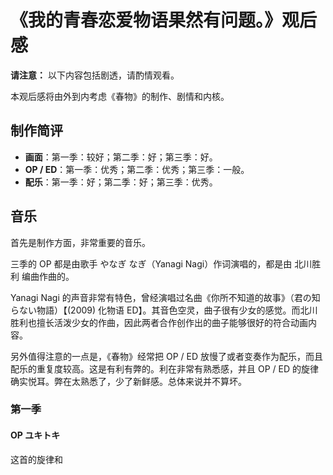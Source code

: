 # 《我的青春恋爱物语果然有问题。》观后感

**请注意：** 以下内容包括剧透，请酌情观看。

本观后感将由外到内考虑《春物》的制作、剧情和内核。

## 制作简评

* **画面**：第一季：较好；第二季：好；第三季：好。
* **OP / ED**：第一季：优秀；第二季：优秀；第三季：一般。
* **配乐**：第一季：好；第二季：好；第三季：优秀。

## 音乐

首先是制作方面，非常重要的音乐。

三季的 OP 都是由歌手 やなぎ なぎ（Yanagi Nagi）作词演唱的，都是由 北川胜利 编曲作曲的。

Yanagi Nagi 的声音非常有特色，曾经演唱过名曲《你所不知道的故事》（君の知らない物語）【(2009) 化物语 ED】。其音色空灵，曲子很有少女的感觉。而北川胜利也擅长活泼少女的作曲，因此两者合作创作出的曲子能够很好的符合动画内容。

另外值得注意的一点是，《春物》经常把 OP / ED 放慢了或者变奏作为配乐，而且配乐的重复度较高。这是有利有弊的。利在非常有熟悉感，并且 OP / ED 的旋律确实悦耳。弊在太熟悉了，少了新鲜感。总体来说并不算坏。

### 第一季

#### OP ユキトキ

这首的旋律和
